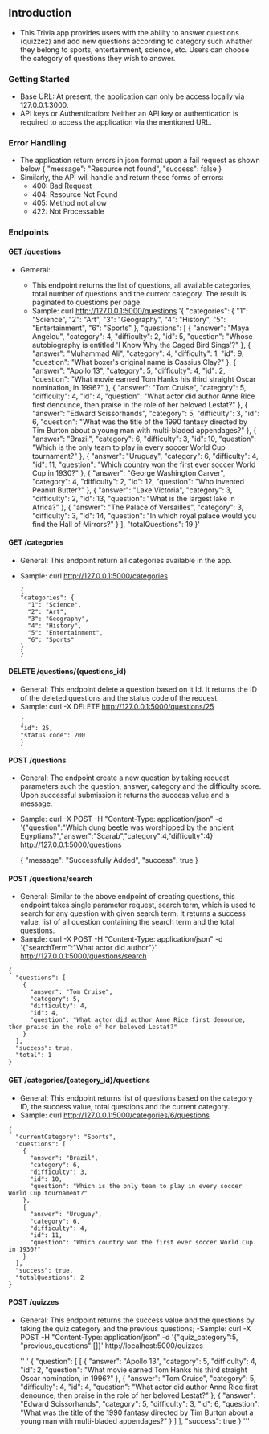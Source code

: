 ## Introduction

- This Trivia app provides users with the ability to answer questions (quizzez) and add new questions according to category such whather they belong to sports, entertainment, science, etc. Users can choose the category of questions they wish to answer.

### Getting Started

- Base URL: At present, the application can only be access locally via 127.0.0.1:3000.
- API keys or Authentication: Neither an API key or authentication is required to access the application via the mentioned URL.

### Error Handling

- The application return errors in json format upon a fail request as shown below
  {
  "message": "Resource not found",
  "success": false
  }
- Similarly, the API will handle and return these forms of errors:
  - 400: Bad Request
  - 404: Resource Not Found
  - 405: Method not allow
  - 422: Not Processable

### Endpoints

#### GET /questions

- Gemeral:

  - This endpoint returns the list of questions, all available categories, total number of questions and the current category. The result is paginated to questions per page.
  - Sample: curl http://127.0.0.1:5000/questions
    '{
    "categories": {
    "1": "Science",
    "2": "Art",
    "3": "Geography",
    "4": "History",
    "5": "Entertainment",
    "6": "Sports"
    },
    "questions": [
    {
    "answer": "Maya Angelou",
    "category": 4,
    "difficulty": 2,
    "id": 5,
    "question": "Whose autobiography is entitled 'I Know Why the Caged Bird Sings'?"
    },
    {
    "answer": "Muhammad Ali",
    "category": 4,
    "difficulty": 1,
    "id": 9,
    "question": "What boxer's original name is Cassius Clay?"
    },
    {
    "answer": "Apollo 13",
    "category": 5,
    "difficulty": 4,
    "id": 2,
    "question": "What movie earned Tom Hanks his third straight Oscar nomination, in 1996?"
    },
    {
    "answer": "Tom Cruise",
    "category": 5,
    "difficulty": 4,
    "id": 4,
    "question": "What actor did author Anne Rice first denounce, then praise in the role of her beloved Lestat?"
    },
    {
    "answer": "Edward Scissorhands",
    "category": 5,
    "difficulty": 3,
    "id": 6,
    "question": "What was the title of the 1990 fantasy directed by Tim Burton about a young man with multi-bladed appendages?"
    },
    {
    "answer": "Brazil",
    "category": 6,
    "difficulty": 3,
    "id": 10,
    "question": "Which is the only team to play in every soccer World Cup tournament?"
    },
    {
    "answer": "Uruguay",
    "category": 6,
    "difficulty": 4,
    "id": 11,
    "question": "Which country won the first ever soccer World Cup in 1930?"
    },
    {
    "answer": "George Washington Carver",
    "category": 4,
    "difficulty": 2,
    "id": 12,
    "question": "Who invented Peanut Butter?"
    },
    {
    "answer": "Lake Victoria",
    "category": 3,
    "difficulty": 2,
    "id": 13,
    "question": "What is the largest lake in Africa?"
    },
    {
    "answer": "The Palace of Versailles",
    "category": 3,
    "difficulty": 3,
    "id": 14,
    "question": "In which royal palace would you find the Hall of Mirrors?"
    }
    ],
    "totalQuestions": 19
    }'

#### GET /categories

- General: This endpoint return all categories available in the app.
- Sample: curl http://127.0.0.1:5000/categories

  ```
  {
  "categories": {
    "1": "Science",
    "2": "Art",
    "3": "Geography",
    "4": "History",
    "5": "Entertainment",
    "6": "Sports"
  }
  }
  ```

#### DELETE /questions/{questions_id}

- General: This endpoint delete a question based on it Id. It returns the ID of the deleted questions and the status code of the request.
- Sample: curl -X DELETE http://127.0.0.1:5000/questions/25
  ```
  {
  "id": 25,
  "status code": 200
  }
  ```

#### POST /questions

- General: The endpoint create a new question by taking request parameters such the question, answer, category and the difficulty score. Upon successful submission it returns the success value and a message.

- Sample: curl -X POST -H "Content-Type: application/json" -d '{"question":"Which dung beetle was worshipped by the ancient Egyptians?","answer":"Scarab","category":4,"difficulty":4}' http://127.0.0.1:5000/questions

  {
  "message": "Successfully Added",
  "success": true
  }

#### POST /questions/search

- General: Similar to the above endpoint of creating questions, this endpoint takes single parameter request, search term, which is used to search for any question with given search term. It returns a success value, list of all question containing the search term and the total questions.
- Sample: curl -X POST -H "Content-Type: application/json" -d '{"searchTerm":"What actor did author"}' http://127.0.0.1:5000/questions/search

```
{
  "questions": [
    {
      "answer": "Tom Cruise",
      "category": 5,
      "difficulty": 4,
      "id": 4,
      "question": "What actor did author Anne Rice first denounce, then praise in the role of her beloved Lestat?"
    }
  ],
  "success": true,
  "total": 1
}
```

#### GET /categories/{category_id}/questions

- General: This endpoint returns list of questions based on the category ID, the success value, total questions and the current category.
- Sample: curl http://127.0.0.1:5000/categories/6/questions

```
{
  "currentCategory": "Sports",
  "questions": [
    {
      "answer": "Brazil",
      "category": 6,
      "difficulty": 3,
      "id": 10,
      "question": "Which is the only team to play in every soccer World Cup tournament?"
    },
    {
      "answer": "Uruguay",
      "category": 6,
      "difficulty": 4,
      "id": 11,
      "question": "Which country won the first ever soccer World Cup in 1930?"
    }
  ],
  "success": true,
  "totalQuestions": 2
}
```

#### POST /quizzes

- General: This endpoint returns the success value and the questions by taking the quiz category and the previous questions;
  -Sample: curl -X POST -H "Content-Type: application/json" -d '{"quiz_category":5, "previous_questions":[]}' http://localhost:5000/quizzes

  '' '
  {
  "question": [
  [
  {
  "answer": "Apollo 13",
  "category": 5,
  "difficulty": 4,
  "id": 2,
  "question": "What movie earned Tom Hanks his third straight Oscar nomination, in 1996?"
  },
  {
  "answer": "Tom Cruise",
  "category": 5,
  "difficulty": 4,
  "id": 4,
  "question": "What actor did author Anne Rice first denounce, then praise in the role of her beloved Lestat?"
  },
  {
  "answer": "Edward Scissorhands",
  "category": 5,
  "difficulty": 3,
  "id": 6,
  "question": "What was the title of the 1990 fantasy directed by Tim Burton about a young man with multi-bladed appendages?"
  }
  ]
  ],
  "success": true
  }
  '''

